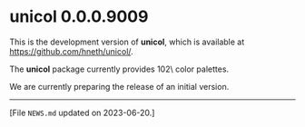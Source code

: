 
# unicol 0.0.0.9009

This is the development version of **unicol**, which is available at <https://github.com/hneth/unicol/>. 

<!-- Log of changes: --> 

The **unicol** package currently provides 102\ color palettes. 

We are currently preparing the release of an initial version. 


<!-- Footer:  --> 

---------- 

[File `NEWS.md` updated on 2023-06-20.] 

<!-- eof. -->
